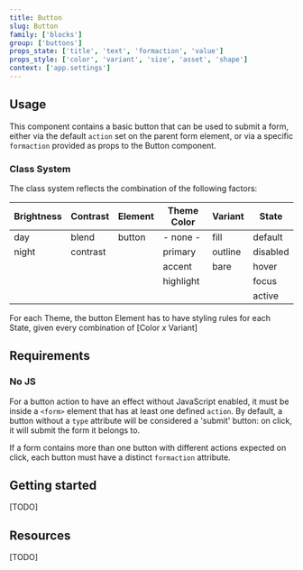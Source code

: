 ```yaml
---
title: Button
slug: Button
family: ['blocks']
group: ['buttons']
props_state: ['title', 'text', 'formaction', 'value']
props_style: ['color', 'variant', 'size', 'asset', 'shape']
context: ['app.settings']
---
```


## Usage

This component contains a basic button that can be used to submit a form, either via the default `action` set on the parent form element, or via a specific `formaction` provided as props to the Button component.

### Class System

The class system reflects the combination of the following factors:

| Brightness | Contrast | Element | Theme Color | Variant | State    |
| ---------- | -------- | ------- | ----------- | ------- | -------- |
| day        | blend    | button  | - none -    | fill    | default  |
| night      | contrast |         | primary     | outline | disabled |
|            |          |         | accent      | bare    | hover    |
|            |          |         | highlight   |         | focus    |
|            |          |         |             |         | active   |

For each Theme, the button Element has to have styling rules for each State, given every combination of [Color *x* Variant]

## Requirements

### No JS

For a button action to have an effect without JavaScript enabled, it must be inside a `<form>` element that has at least one defined `action`. By default, a button without a `type` attribute will be considered a 'submit' button: on click, it will submit the form it belongs to.

If a form contains more than one button with different actions expected on click, each button must have a distinct `formaction` attribute.

## Getting started

[TODO]

## Resources

[TODO]
